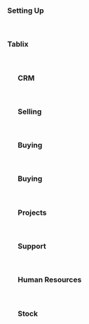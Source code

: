 <!-- no-sidebar -->
<!-- no-breadcrumbs -->
<!-- title: Learn ERPNext -->
<div style="max-width: 700px; margin: auto;">
    <h3>Setting Up</h3>
    <ul class="list-unstyled video-list">
    </ul>
    <br>
    <h3>Tablix</h3>
    <ul class="list-unstyled video-list">
    <br>
    <h3>CRM</h3>
    <ul class="list-unstyled video-list">
    </ul>
    <br>
    <h3>Selling</h3>
    <ul class="list-unstyled video-list">
    </ul>
    <br>
    <h3>Buying</h3>
    <ul class="list-unstyled video-list">
    </ul>
    <br>
    <h3>Buying</h3>
    <ul class="list-unstyled video-list">
    </ul>
    <br>
    <h3>Projects</h3>
    <ul class="list-unstyled video-list">
    </ul>
    <br>
    <h3>Support</h3>
    <ul class="list-unstyled video-list">
    </ul>
    <br>
    <h3>Human Resources</h3>
    <ul class="list-unstyled video-list">
    </ul>
	<br>
    <h3>Stock</h3>
    <ul class="list-unstyled video-list">
    </ul>
</div>
<div style="height: 70px;"></div>
